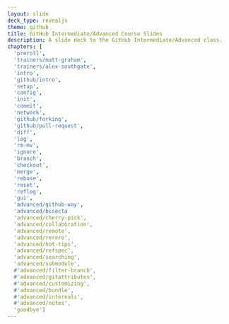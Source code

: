 ```yaml
---
layout: slide
deck_type: revealjs
theme: github
title: GitHub Intermediate/Advanced Course Slides
description: A slide deck to the GitHub Intermediate/Advanced class.
chapters: [
  'preroll',
  'trainers/matt-graham',
  'trainers/alex-southgate',
  'intro',
  'github/intro',
  'setup',
  'config',
  'init',
  'commit',
  'network',
  'github/forking',
  'github/pull-request',
  'diff',
  'log',
  'rm-mv',
  'ignore',
  'branch',
  'checkout',
  'merge',
  'rebase',
  'reset',
  'reflog',
  'gui',
  'advanced/github-way',
  'advanced/bisecta
  'advanced/cherry-pick',
  'advanced/collaboration',
  'advanced/remote',
  'advanced/rerere',
  'advanced/hot-tips',
  'advanced/refspec',
  'advanced/searching',
  'advanced/submodule',
  #'advanced/filter-branch',
  #'advanced/gitattributes',
  #'advanced/customizing',
  #'advanced/bundle',
  #'advanced/internals',
  #'advanced/notes',
  'goodbye']
---
```

